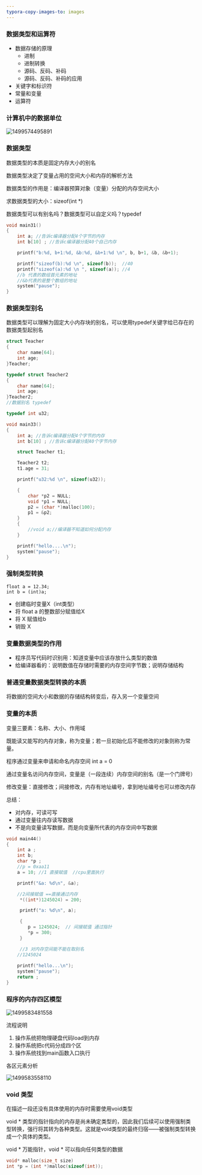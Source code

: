 ```yaml
---
typora-copy-images-to: images
---
```


### 数据类型和运算符

- 数据存储的原理
  - 进制
  - 进制转换
  - 源码、反码、补码
  - 源码、反码、补码的应用
- 关键字和标识符
- 常量和变量
- 运算符

### 计算机中的数据单位

![1499574495891](images/1499574495891.png)

### 数据类型

数据类型的本质是固定内存大小的别名

数据类型决定了变量占用的空间大小和内存的解析方法

数据类型的作用是：编译器预算对象（变量）分配的内存空间大小

求数据类型的大小：sizeof(int *)

数据类型可以有别名吗？数据类型可以自定义吗？typedef

```c
void main31()
{
	int a; //告诉c编译器分配4个字节的内存
	int b[10] ; //告诉c编译器分配40个自己内存

	printf("b:%d, b+1:%d, &b:%d, &b+1:%d \n", b, b+1, &b, &b+1);

	printf("sizeof(b):%d \n", sizeof(b));  //40
	printf("sizeof(a):%d \n ", sizeof(a)); //4
 	//b 代表的数组首元素的地址
	//&b代表的是整个数组的地址  
  	system("pause");
}
```

### 数据类型别名

数据类型可以理解为固定大小内存块的别名，可以使用typedef关键字给已存在的数据类型起别名

```c
struct Teacher
{
	char name[64];
	int age;
}Teacher;

typedef struct Teacher2
{
	char name[64];
	int age;
}Teacher2;
//数据别名 typedef

typedef int u32;

void main33()
{
	int a; //告诉c编译器分配4个字节的内存
	int b[10] ; //告诉c编译器分配40个字节内存

	struct Teacher t1;

	Teacher2 t2;
	t1.age = 31;

	printf("u32:%d \n", sizeof(u32));

	{
		char *p2 = NULL;
		void *p1 = NULL;
		p2 = (char *)malloc(100);
		p1 = &p2;
	}
	{
		//void a;//编译器不知道如何分配内存
	}

	printf("hello....\n");
	system("pause");
}
```

### 强制类型转换

```
float a = 12.34;
int b = (int)a;
```

- 创建临时变量X（int类型）
- 将 float a 的整数部分赋值给X
- 将 X 赋值给b
- 销毁 X

### 变量数据类型的作用

- 程序员写代码时识别用：知道变量中应该存放什么类型的数值
- 给编译器看的：说明数值在存储时需要的内存空间字节数；说明存储结构

### 普通变量数据类型转换的本质

将数据的空间大小和数据的存储结构转变后，存入另一个变量空间

### 变量的本质

变量三要素：名称、大小、作用域

既能读又能写的内存对象，称为变量；若一旦初始化后不能修改的对象则称为常量。

程序通过变量来申请和命名内存空间 int a = 0

通过变量名访问内存空间，变量是（一段连续）内存空间的别名（是一个门牌号）

修改变量：直接修改；间接修改，内存有地址编号，拿到地址编号也可以修改内存

总结：

- 对内存，可读可写
- 通过变量往内存读写数据
- 不是向变量读写数据，而是向变量所代表的内存空间中写数据

```c
void main44()
{
	int a ;
	int b; 
	char *p ;
	//p = 0xaa11
	a = 10; //1 直接赋值  //cpu里面执行

	printf("&a: %d\n", &a);

	//2间接赋值 ==直接通过内存
	 *((int*)1245024) = 200;

	 printf("a: %d\n", a);

	 {
		p = 1245024;  // 间接赋值 通过指针
		*p = 300;
	 }

	 //3 对内存空间能不能在取别名
	//1245024
	
	printf("hello...\n");
	system("pause");
	return ;
}
```

### 程序的内存四区模型

![1499583481558](images/1499583481558.png)

流程说明

1. 操作系统把物理硬盘代码load到内存
2. 操作系统把c代码分成四个区
3. 操作系统找到main函数入口执行

各区元素分析

![1499583558110](images/1499583558110.png)

### void 类型

在描述一段还没有具体使用的内存时需要使用void类型

void * 类型的指针指向的内存是尚未确定类型的，因此我们后续可以使用强制类型转换，强行将其转为各种类型。这就是void类型的最终归宿——被强制类型转换成一个具体的类型。

void * 万能指针，void * 可以指向任何类型的数据

```c
void* malloc(size_t size)
int *p = (int *)malloc(sizeof(int));
```